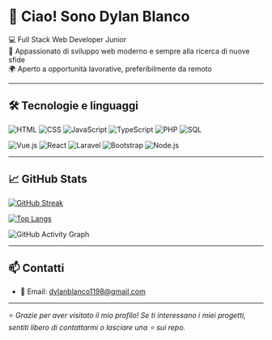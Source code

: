 # 👋 Ciao! Sono Dylan Blanco

💻 Full Stack Web Developer Junior  
🎯 Appassionato di sviluppo web moderno e sempre alla ricerca di nuove sfide  
🌍 Aperto a opportunità lavorative, preferibilmente da remoto

---

## 🛠️ Tecnologie e linguaggi

![HTML](https://img.shields.io/badge/-HTML5-E34F26?style=flat&logo=html5&logoColor=white)
![CSS](https://img.shields.io/badge/-CSS3-1572B6?style=flat&logo=css3&logoColor=white)
![JavaScript](https://img.shields.io/badge/-JavaScript-F7DF1E?style=flat&logo=javascript&logoColor=black)
![TypeScript](https://img.shields.io/badge/-TypeScript-3178C6?style=flat&logo=typescript&logoColor=white)
![PHP](https://img.shields.io/badge/-PHP-777BB4?style=flat&logo=php&logoColor=white)
![SQL](https://img.shields.io/badge/-SQL-003B57?style=flat&logo=mysql&logoColor=white)

![Vue.js](https://img.shields.io/badge/-Vue.js-4FC08D?style=flat&logo=vue.js&logoColor=white)
![React](https://img.shields.io/badge/-React-61DAFB?style=flat&logo=react&logoColor=black)
![Laravel](https://img.shields.io/badge/-Laravel-FF2D20?style=flat&logo=laravel&logoColor=white)
![Bootstrap](https://img.shields.io/badge/-Bootstrap-7952B3?style=flat&logo=bootstrap&logoColor=white)
![Node.js](https://img.shields.io/badge/-Node.js-339933?style=flat&logo=nodedotjs&logoColor=white)

---

## 📈 GitHub Stats

[![GitHub Streak](https://streak-stats.demolab.com?user=DylanBlanco&theme=tokyonight&hide_border=false)](https://git.io/streak-stats)

[![Top Langs](https://github-readme-stats.vercel.app/api/top-langs/?username=DylanBlanco&layout=compact&theme=tokyonight)](https://github.com/DylanBlanco)

![GitHub Activity Graph](https://github-readme-activity-graph.vercel.app/graph?username=DylanBlanco&theme=tokyo-night)

---

## 📫 Contatti

- 📧 Email: dylanblanco1198@gmail.com

---

⭐ *Grazie per aver visitato il mio profilo! Se ti interessano i miei progetti, sentiti libero di contattarmi o lasciare una ⭐ sui repo.*


<!--
**DylanBlanco/DylanBlanco** is a ✨ _special_ ✨ repository because its `README.md` (this file) appears on your GitHub profile.

Here are some ideas to get you started:

- 🔭 I’m currently working on ...
- 🌱 I’m currently learning ...
- 👯 I’m looking to collaborate on ...
- 🤔 I’m looking for help with ...
- 💬 Ask me about ...
- 📫 How to reach me: ...
- 😄 Pronouns: ...
- ⚡ Fun fact: ...
-->
